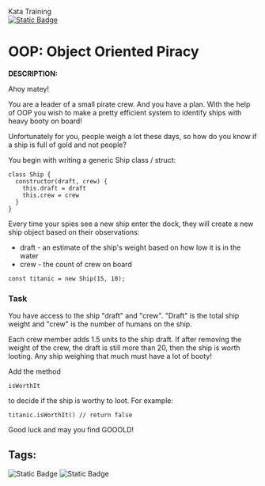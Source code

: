 Kata Training <br>
[![Static Badge](https://img.shields.io/badge/8kyu%20-%20black?style=flat&logo=codewars&labelColor=B1361E&color=black)](Javascript/8kyu)

# OOP: Object Oriented Piracy

**DESCRIPTION:**

Ahoy matey!

You are a leader of a small pirate crew. And you have a plan. With the help of OOP you wish to make a pretty efficient system to identify ships with heavy booty on board!

Unfortunately for you, people weigh a lot these days, so how do you know if a ship is full of gold and not people?

You begin with writing a generic Ship class / struct:

```
class Ship {
  constructor(draft, crew) {
    this.draft = draft
    this.crew = crew
  }
}
```

Every time your spies see a new ship enter the dock, they will create a new ship object based on their observations:

- draft - an estimate of the ship's weight based on how low it is in the water
- crew - the count of crew on board

```
const titanic = new Ship(15, 10);
```

### Task

You have access to the ship "draft" and "crew". "Draft" is the total ship weight and "crew" is the number of humans on the ship.

Each crew member adds 1.5 units to the ship draft. If after removing the weight of the crew, the draft is still more than 20, then the ship is worth looting. Any ship weighing that much must have a lot of booty!

Add the method
```
isWorthIt
```
to decide if the ship is worthy to loot. For example:

```
titanic.isWorthIt() // return false
```

Good luck and may you find GOOOLD!


## Tags:

![Static Badge](https://img.shields.io/badge/fundamentals%20-%20purple?style=plastic) ![Static Badge](https://img.shields.io/badge/object--oriented_Programing%20-%20maroon?style=plastic)
